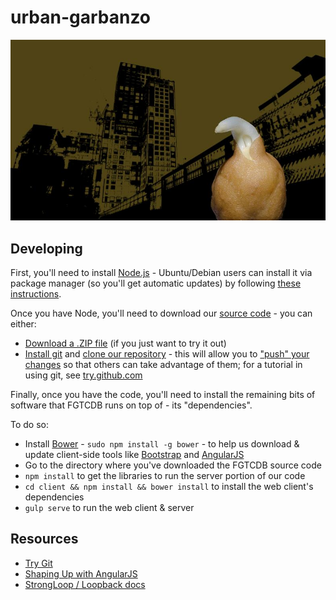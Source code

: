 # urban-garbanzo

![urban garbanzo](urban-garbanzo.jpg)

## Developing

First, you'll need to install [Node.js](https://nodejs.org/en/download/) - Ubuntu/Debian users can install it via package manager (so you'll get automatic updates) by following [these instructions](https://nodejs.org/en/download/package-manager/#debian-and-ubuntu-based-linux-distributions).

Once you have Node, you'll need to download our [source code](https://en.wikipedia.org/wiki/Source_code) - you can either:
* [Download a .ZIP file](./archive/master.zip) (if you just want to try it out)
* [Install git](https://help.github.com/articles/set-up-git/) and [clone our repository](https://help.github.com/articles/which-remote-url-should-i-use/) - this will allow you to ["push" your changes](https://help.github.com/articles/pushing-to-a-remote/) so that others can take advantage of them; for a tutorial in using git, see [try.github.com](http://try.github.com/)

Finally, once you have the code, you'll need to install the remaining bits of software that FGTCDB runs on top of - its "dependencies".

To do so:
* Install [Bower](http://bower.io/) - `sudo npm install -g bower` - to help us download & update client-side tools like [Bootstrap](http://getbootstrap.com/) and [AngularJS](http://campus.codeschool.com/courses/shaping-up-with-angular-js)
* Go to the directory where you've downloaded the FGTCDB source code
* `npm install` to get the libraries to run the server portion of our code
* `cd client && npm install && bower install` to install the web client's dependencies
* `gulp serve` to run the web client & server

## Resources

* [Try Git](https://try.github.io/)
* [Shaping Up with AngularJS](campus.codeschool.com/courses/shaping-up-with-angular-js/)
* [StrongLoop / Loopback docs](https://docs.strongloop.com/)
